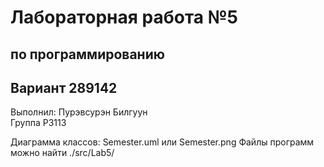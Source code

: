 
<p align=center> <h1> Лабораторная работа №5 </h1> </p>
<p align=center> <h2> по программированию  </h2> </p>
<p align=center> <h2> Вариант 289142  </h2> </p>

Выполнил: 
Пурэвсурэн Билгуун <br>
Группа Р3113 <br> 

Диаграмма классов: Semester.uml или Semester.png
Файлы программ можно найти ./src/Lab5/



